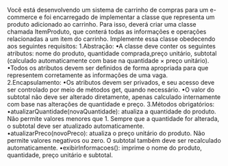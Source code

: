Você está desenvolvendo um sistema de carrinho de compras para um e-commerce e foi
encarregado de implementar a classe que representa um produto adicionado ao
carrinho. Para isso, deverá criar uma classe chamada ItemProduto, que conterá todas as
informações e operações relacionadas a um item do carrinho.
Implemente essa classe obedecendo aos seguintes requisitos:
1.Abstração:
•A classe deve conter os seguintes atributos: nome do produto, quantidade comprada,preço
unitário, subtotal (calculado automaticamente com base na quantidade × preço unitário).
•Todos os atributos devem ser definidos de forma apropriada para que representem
corretamente as informações de uma vaga.
2.Encapsulamento:
•Os atributos devem ser privados, e seu acesso deve ser controlado por meio de métodos
get, quando necessário.
•O valor do subtotal não deve ser alterado diretamente, apenas calculado internamente
com base nas alterações de quantidade e preço.
3.Métodos obrigatórios:
•atualizarQuantidade(novaQuantidade): atualiza a quantidade do produto. Não permite
valores menores que 1. Sempre que a quantidade for alterada, o subtotal deve ser
atualizado automaticamente.
•atualizarPreco(novoPreco): atualiza o preço unitário do produto. Não permite valores
negativos ou zero. O subtotal também deve ser recalculado automaticamente.
•exibirInformacoes(): imprime o nome do produto, quantidade, preço unitário e subtotal.
